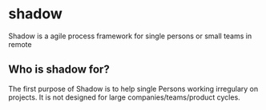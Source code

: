 # shadow
Shadow is a agile process framework for single persons or small teams in remote


## Who is shadow for?

The first purpose of Shadow is to help single Persons working irregulary on projects. It is not designed for large companies/teams/product cycles.

